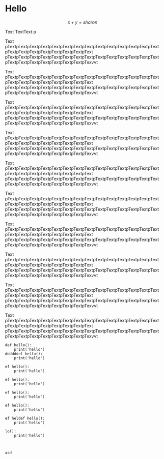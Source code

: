 Hello
=====

$$ x + y = sharon $$

Text
TextText
p

Text
pTextpTextpTextpTextpTextpTextpTextpTextpTextpTextpTextpTextpTextpTextpTextpTextpTextpTextpTextpTextpTextpText
pTextpTextpTextpTextpTextpTextpTextpTextpTextpTextpTextpTextpTextpTextpTextpTextpTextpTextpTextpTextpTextpTexvvt

Text
pTextpTextpTextpTextpTextpTextpTextpTextpTextpTextpTextpTextpTextpTextpTextpTextpTextpTextpTextpTextpTextpText
pTextpTextpTextpTextpTextpTextpTextpTextpTextpTextpTextpTextpTextpTextpTextpTextpTextpTextpTextpTextpTextpTexvvt

Text
pTextpTextpTextpTextpTextpTextpTextpTextpTextpTextpTextpTextpTextpTextpTextpTextpTextpTextpTextpTextpTextpText
pTextpTextpTextpTextpTextpTextpTextpTextpTextpTextpTextpTextpTextpTextpTextpTextpTextpTextpTextpTextpTextpTexvvt

Text
pTextpTextpTextpTextpTextpTextpTextpTextpTextpTextpTextpTextpTextpTextpTextpTextpTextpTextpTextpTextpTextpText
pTextpTextpTextpTextpTextpTextpTextpTextpTextpTextpTextpTextpTextpTextpTextpTextpTextpTextpTextpTextpTextpTexvvt

Text
pTextpTextpTextpTextpTextpTextpTextpTextpTextpTextpTextpTextpTextpTextpTextpTextpTextpTextpTextpTextpTextpText
pTextpTextpTextpTextpTextpTextpTextpTextpTextpTextpTextpTextpTextpTextpTextpTextpTextpTextpTextpTextpTextpTexvvt

Text
pTextpTextpTextpTextpTextpTextpTextpTextpTextpTextpTextpTextpTextpTextpTextpTextpTextpTextpTextpTextpTextpText
pTextpTextpTextpTextpTextpTextpTextpTextpTextpTextpTextpTextpTextpTextpTextpTextpTextpTextpTextpTextpTextpTexvvt

Text
pTextpTextpTextpTextpTextpTextpTextpTextpTextpTextpTextpTextpTextpTextpTextpTextpTextpTextpTextpTextpTextpText
pTextpTextpTextpTextpTextpTextpTextpTextpTextpTextpTextpTextpTextpTextpTextpTextpTextpTextpTextpTextpTextpTexvvt

Text
pTextpTextpTextpTextpTextpTextpTextpTextpTextpTextpTextpTextpTextpTextpTextpTextpTextpTextpTextpTextpTextpText
pTextpTextpTextpTextpTextpTextpTextpTextpTextpTextpTextpTextpTextpTextpTextpTextpTextpTextpTextpTextpTextpTexvvt

Text
pTextpTextpTextpTextpTextpTextpTextpTextpTextpTextpTextpTextpTextpTextpTextpTextpTextpTextpTextpTextpTextpText
pTextpTextpTextpTextpTextpTextpTextpTextpTextpTextpTextpTextpTextpTextpTextpTextpTextpTextpTextpTextpTextpTexvvt

Text
pTextpTextpTextpTextpTextpTextpTextpTextpTextpTextpTextpTextpTextpTextpTextpTextpTextpTextpTextpTextpTextpText
pTextpTextpTextpTextpTextpTextpTextpTextpTextpTextpTextpTextpTextpTextpTextpTextpTextpTextpTextpTextpTextpTexvvt



```
def hello():
    print('hello')
ddddddef hello():
    print('hello')

ef hello():
    print('hello')

ef hello():
    print('hello')

ef hello():
    print('hello')

ef hello():
    print('hello')

ef heldef hello():
    print('hello')

lo():
    print('hello')



asd
```
